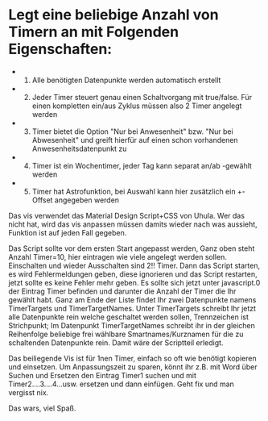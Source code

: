 # Legt eine beliebige Anzahl von Timern an mit Folgenden Eigenschaften:
* 1. Alle benötigten Datenpunkte werden automatisch erstellt
* 2. Jeder Timer steuert genau einen Schaltvorgang mit true/false. Für einen kompletten ein/aus Zyklus müssen also 2 Timer angelegt werden
* 3.  Timer bietet die Option "Nur bei Anwesenheit" bzw. "Nur bei Abwesenheit" und greift hierfür auf einen schon vorhandenen Anwesenheitsdatenpunkt zu
* 4. Timer ist ein Wochentimer, jeder Tag kann separat an/ab -gewählt werden
* 5. Timer hat Astrofunktion, bei Auswahl kann hier zusätzlich ein +- Offset angegeben werden

Das vis verwendet das Material Design Script+CSS von Uhula. Wer das nicht hat, wird das vis anpassen müssen damits wieder nach was aussieht, Funktion ist auf jeden Fall gegeben.

Das Script sollte vor dem ersten Start angepasst werden, Ganz oben steht Anzahl Timer=10, hier eintragen wie viele angelegt werden sollen. Einschalten und wieder Ausschalten sind 2!! Timer. 
Dann das Script starten, es wird Fehlermeldungen geben, diese ignorieren und das Script restarten, jetzt sollte es keine Fehler mehr geben.
Es sollte sich jetzt unter javascript.0 der Eintrag Timer befinden und darunter die Anzahl der Timer die Ihr gewählt habt. Ganz am Ende der Liste findet Ihr zwei Datenpunkte namens TimerTargets und TimerTargetNames. Unter TimerTargets schreibt Ihr jetzt alle Datenpunkte rein welche geschaltet werden sollen, Trennzeichen ist Strichpunkt; Im Datenpunkt TimerTargetNames schreibt ihr in der gleichen Reihenfolge beliebige frei wählbare Smartnames/Kurznamen für die zu schaltenden Datenpunkte rein. Damit wäre der Scriptteil erledigt.

Das beiliegende Vis ist für 1nen Timer, einfach so oft wie benötigt kopieren und einsetzen. Um Anpassungszeit zu sparen, könnt ihr z.B. mit Word über Suchen und Ersetzen den Eintrag Timer1 suchen und mit Timer2....3....4...usw. ersetzen und dann einfügen. Geht fix und man vergisst nix.

Das wars, viel Spaß.